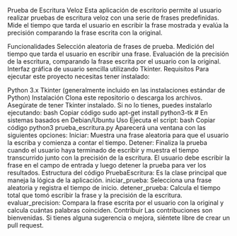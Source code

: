 Prueba de Escritura Veloz
Esta aplicación de escritorio permite al usuario realizar pruebas de escritura veloz con una serie de frases predefinidas. Mide el tiempo que tarda el usuario en escribir la frase mostrada y evalúa la precisión comparando la frase escrita con la original.

Funcionalidades
Selección aleatoria de frases de prueba.
Medición del tiempo que tarda el usuario en escribir una frase.
Evaluación de la precisión de la escritura, comparando la frase escrita por el usuario con la original.
Interfaz gráfica de usuario sencilla utilizando Tkinter.
Requisitos
Para ejecutar este proyecto necesitas tener instalado:

Python 3.x
Tkinter (generalmente incluido en las instalaciones estándar de Python)
Instalación
Clona este repositorio o descarga los archivos.
Asegúrate de tener Tkinter instalado. Si no lo tienes, puedes instalarlo ejecutando:
bash
Copiar código
sudo apt-get install python3-tk  # En sistemas basados en Debian/Ubuntu
Uso
Ejecuta el script:
bash
Copiar código
python3 prueba_escritura.py
Aparecerá una ventana con las siguientes opciones:
Iniciar: Muestra una frase aleatoria para que el usuario la escriba y comienza a contar el tiempo.
Detener: Finaliza la prueba cuando el usuario haya terminado de escribir y muestra el tiempo transcurrido junto con la precisión de la escritura.
El usuario debe escribir la frase en el campo de entrada y luego detener la prueba para ver los resultados.
Estructura del código
PruebaEscritura: Es la clase principal que maneja la lógica de la aplicación.
iniciar_prueba: Selecciona una frase aleatoria y registra el tiempo de inicio.
detener_prueba: Calcula el tiempo total que tomó escribir la frase y la precisión de la escritura.
evaluar_precision: Compara la frase escrita por el usuario con la original y calcula cuántas palabras coinciden.
Contribuir
Las contribuciones son bienvenidas. Si tienes alguna sugerencia o mejora, siéntete libre de crear un pull request.
